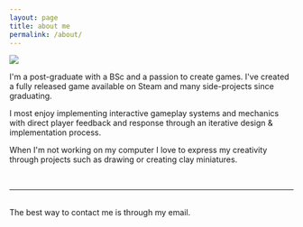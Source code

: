 ```yaml
---
layout: page
title: about me
permalink: /about/
---
```


<img class="col one right" src="{{ site.baseurl }}/img/profile_1.jpg">

I'm a post-graduate with a BSc and a passion to create games. I've created a fully released game available on Steam and many side-projects since graduating.

I most enjoy implementing interactive gameplay systems and mechanics with direct player feedback and response through an iterative design & implementation process.

When I'm not working on my computer I love to express my creativity through projects such as drawing or creating clay miniatures.

<br/>
<hr/>
<br/>
<span class="contacticon center">
	<a href="tomparadise1@gmail.com"><i class="fa fa-envelope-square"></i></a>
	<a href="https://github.com" target="_blank"><i class="fa fa-github-square"></i></a>
	<a href="https://www.linkedin.com" target="_blank"><i class="fa fa-linkedin-square"></i></a>
	<a href="https://twitter.com/Tom_SirMr" target="_blank"><i class="fa fa-twitter-square"></i></a>
</span>

<div class="col three caption">
	The best way to contact me is through my email.
</div>

